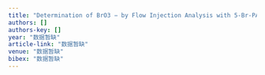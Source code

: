 ```yaml
---
title: "Determination of BrO3 − by Flow Injection Analysis with 5-Br-PADAP AND SCN−"
authors: []
authors-key: []
year: "数据暂缺"
article-link: "数据暂缺"
venue: "数据暂缺"
bibex: "数据暂缺"
---
```

